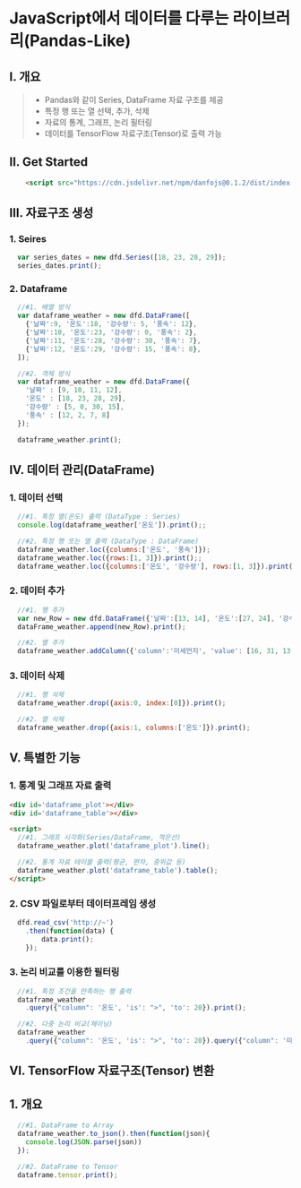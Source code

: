 # JavaScript에서 데이터를 다루는 라이브러리(Pandas-Like)

## Ⅰ. 개요
> * Pandas와 같이 Series, DataFrame 자료 구조를 제공
> * 특정 행 또는 열 선택, 추가, 삭제
> * 자료의 통계, 그래프, 논리 필터링
> * 데이터를 TensorFlow 자료구조(Tensor)로 출력 가능

## Ⅱ. Get Started

```html
    <script src="https://cdn.jsdelivr.net/npm/danfojs@0.1.2/dist/index.min.js"></script>
```

## Ⅲ. 자료구조 생성

### 1. Seires
```javascript
  var series_dates = new dfd.Series([18, 23, 28, 29]);
  series_dates.print();
```

### 2. Dataframe
```javascript
  //#1. 배열 방식
  var dataframe_weather = new dfd.DataFrame([
    {'날짜':9, '온도':18, '강수량': 5, '풍속': 12},
    {'날짜':10, '온도':23, '강수량': 0, '풍속': 2},
    {'날짜':11, '온도':28, '강수량': 30, '풍속': 7},
    {'날짜':12, '온도':29, '강수량': 15, '풍속': 8},
  ]);

  //#2. 객체 방식
  var dataframe_weather = new dfd.DataFrame({
    '날짜' : [9, 10, 11, 12],
    '온도' : [18, 23, 28, 29],
    '강수량' : [5, 0, 30, 15],
    '풍속' : [12, 2, 7, 8]
  });

  dataframe_weather.print();
```

## Ⅳ. 데이터 관리(DataFrame)

### 1. 데이터 선택

```javascript
  //#1. 특정 열(온도) 출력 (DataType : Series)
  console.log(dataframe_weather['온도']).print();;

  //#2. 특정 행 또는 열 출력 (DataType : DataFrame)
  dataframe_weather.loc({columns:['온도', '풍속']});
  dataframe_weather.loc({rows:[1, 3]}).print();;
  dataframe_weather.loc({columns:['온도', '강수량'], rows:[1, 3]}).print();
```

### 2. 데이터 추가

```javascript
  //#1. 행 추가
  var new_Row = new dfd.DataFrame({'날짜':[13, 14], '온도':[27, 24], '강수량':[5, 0], '풍속':[6, 3]});
  dataFrame_weather.append(new_Row).print();

  //#2. 열 추가
  dataframe_weather.addColumn({'column':'미세먼지', 'value': [16, 31, 13, 12, 15, 22]})
```

### 3. 데이터 삭제

```javascript
  //#1. 행 삭제
  dataframe_weather.drop({axis:0, index:[0]}).print(); 

  //#2. 열 삭제
  dataframe_weather.drop({axis:1, columns:['온도']}).print();
```

## Ⅴ. 특별한 기능

### 1. 통계 및 그래프 자료 출력

```html
<div id='dataframe_plot'></div>
<div id='dataframe_table'></div>

<script>
  //#1. 그래프 시각화(Series/DataFrame, 꺽은선)
  dataframe_weather.plot('dataframe_plot').line();

  //#2. 통계 자료 테이블 출력(평균, 편차, 중위값 등)
  dataframe_weather.plot('dataframe_table').table();
</script>
```

### 2. CSV 파일로부터 데이터프레임 생성
<!-- 향후 보완 必 -->

```javascript
  dfd.read_csv('http://~')
    .then(function(data) {
        data.print();
    });
```

### 3. 논리 비교를 이용한 필터링

```javascript
  //#1. 특정 조건을 만족하는 행 출력
  dataframe_weather
    .query({"column": '온도', 'is': ">", 'to': 20}).print();

  //#2. 다중 논리 비교(체이닝)
  dataframe_weather
    .query({"column": '온도', 'is': ">", 'to': 20}).query({"column": '미세먼지', 'is': "<=", 'to': 15}).print();
```

## Ⅵ. TensorFlow 자료구조(Tensor) 변환
<!-- 향후 보완 必 -->

## 1. 개요

```javascript
  //#1. DataFrame to Array
  dataframe_weather.to_json().then(function(json){
    console.log(JSON.parse(json))
  });

  //#2. DataFrame to Tensor
  dataframe.tensor.print();
  ```

